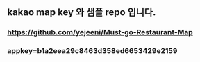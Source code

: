 ## kakao map key 와 샘플 repo 입니다.

### https://github.com/yejeeni/Must-go-Restaurant-Map

### appkey=b1a2eea29c8463d358ed6653429e2159